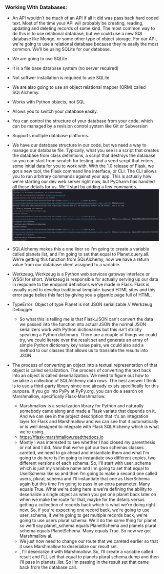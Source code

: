### Working With Databases:
* An API wouldn't be much of an API if all it did was pass back hard coded text. Most of the time your API will probably be creating, reading, updating and deleting records of some kind. The most common way to do this is to use relational database, but we could use a new SQL database like Mongo, or some other type of object storage. For our API, we're going to use a relational database because they're easily the most common. We'll be using SQLite for our database.
* We are going to use SQLite
* It is a file base database system (no server required)
* Not softwer installation is required to use SQLite
* We are also going to use an object relational mapper (ORM) called SQLAlchemy.
* Works with Python objects, not SQL
* Allows you to switch your database easily.
* You can control the structure of your database from your code, which can be managed by a revision control system like Git or Subversion
* Supports multiple database platforms.
* We have our database structure in our code, but we need a way to manage our database file. Typically, what you see is a script that creates the database from class definitions, a script that destroys the database so you can start from scratch for testing, and a seed script that enters some initial data for you to work with. With the 1.0 release of Flask, we got a new tool, the Flask command line interface, or CLI. The CLI allows you to run arbitrary commands against your app. This is actually how we're starting our dev web server right now, but PyCharm has handled all those details for us. We'll start by adding a few commands.
![flask-img-1](figures/img1.png)

* SQLAlchemy makes this a one liner so I'm going to create a variable called planets list, and I'm going to set that equal to Planet.query.all. We're getting this function from SQLAlchemy, now we have a return value from our database client assigned to a variable.
* Werkzeug, Werkzeug is a Python web services gateway interface or WSGI for short. Werkzeug is responsible for actually serving up our data in response to the endpoint definitions we've made in Flask. Flask is usually used to develop traditional template-based HTML sites and this error page belies this fact by giving you a gigantic page full of HTML.
* TypeError: Object of type Planet is not JSON serializable // Werkzeug Debugger
  * So what this is telling me is that Flask.JSON can't convert the data we passed into the function into actual JSON the normal JSON serializers work with Python dictionaries but this isn't strictly speaking a Python dictionary. There are a couple of things we could try, we could iterate over the result set and generate an array of simple Python dictionary key value pairs, we could also add a method to our classes that allows us to translate the results into JSON.
* The process of converting an object into a textual representation of that object is called serialization. The process of converting the text back into an object is called deserialization. We need to figure out how to serialize a collection of SQLAlchemy data rows. The best answer I think is to use a third-party library since one already exists specifically for this purpose. If you go into PyPy at PyPy.org, you can do a search on Marshmallow, specifically Flask-Marshmallow.
  * Marshmallow is a serialization library for Python and naturally somebody came along and made a Flask variate that depends on it. And we can see in the project description that it's an integration layer for Flask and Marshmallow and we can see that it automatically or is well designed to integrate with Flask SQLAlchemy which is what we're using.
  * https://flask-marshmallow.readthedocs.io
  * Mostly I was interested to see whether I had closed my parenthesis or not and I did. Now that we've got our two schemas classes careted, we need to go ahead and instantiate them and what I'm going to do here is I'm going to instantiate two different copies, two different versions of each schema. So, I'll start with user_schema which is just my variable name and I'm going to set that equal to UserSchema like so and then I'm going to make a second one called users, plural, schema and I'll instantiate that one as UserSchema again but this time I'm going to pass in an extra parameter. Many equals True. What we're doing here is we're defining the ability to deserialize a single object as when you get one planet back later on when we make the route for that, maybe for the details versus getting a collection of records back which is what we're doing right now. So, if you're expecting one record back, we're going to use user_schema, if we're going to get multiple records back, we're going to use users plural schema. We'll do the same thing for planet, so we'll say planet_schema equals PlanetSchema and planets plural schema equals PlanetSchema. Many equals True. So now we got Marshmallow al.
  * We just now need to change our route that we careted earlier so that it uses Marshmallow to deserialize our result set. 
  * , I'll deserialize it with Marshmallow. So, I'll create a variable called result and I'LL set that equal to planets plural schema.dump and then I'll pass in planets_list. So I'm passing in the result set that came back from the database call.
